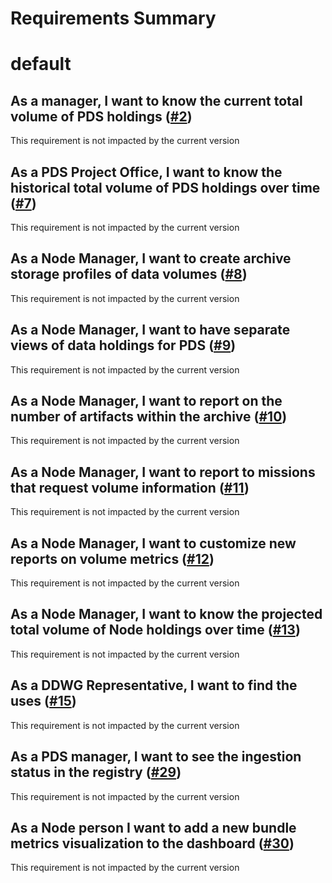 
Requirements Summary
====================

# default

## As a manager, I want to know the current total volume of PDS holdings ([#2](https://github.com/NASA-PDS/registry-dashboards/issues/2))


This requirement is not impacted by the current version
## As a PDS Project Office, I want to know the historical total volume of PDS holdings over time ([#7](https://github.com/NASA-PDS/registry-dashboards/issues/7))


This requirement is not impacted by the current version
## As a Node Manager, I want to create archive storage profiles of data volumes ([#8](https://github.com/NASA-PDS/registry-dashboards/issues/8))


This requirement is not impacted by the current version
## As a Node Manager, I want to have separate views of data holdings for PDS ([#9](https://github.com/NASA-PDS/registry-dashboards/issues/9))


This requirement is not impacted by the current version
## As a Node Manager, I want to report on the number of artifacts within the archive ([#10](https://github.com/NASA-PDS/registry-dashboards/issues/10))


This requirement is not impacted by the current version
## As a Node Manager, I want to report to missions that request volume information ([#11](https://github.com/NASA-PDS/registry-dashboards/issues/11))


This requirement is not impacted by the current version
## As a Node Manager, I want to customize new reports on volume metrics ([#12](https://github.com/NASA-PDS/registry-dashboards/issues/12))


This requirement is not impacted by the current version
## As a Node Manager, I want to know the projected total volume of Node holdings over time ([#13](https://github.com/NASA-PDS/registry-dashboards/issues/13))


This requirement is not impacted by the current version
## As a DDWG Representative,  I want to find the uses ([#15](https://github.com/NASA-PDS/registry-dashboards/issues/15))


This requirement is not impacted by the current version
## As a PDS manager, I want to see the ingestion status in the registry ([#29](https://github.com/NASA-PDS/registry-dashboards/issues/29))


This requirement is not impacted by the current version
## As a Node person I want to add a new bundle metrics visualization to the dashboard ([#30](https://github.com/NASA-PDS/registry-dashboards/issues/30))


This requirement is not impacted by the current version
